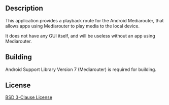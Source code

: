 ## Description

This application provides a playback route for the Android Mediarouter, that allows apps using Mediarouter to play media to the local device.

It does not have any GUI itself, and will be useless without an app using Mediarouter.

## Building

Android Support Library Version 7 (Mediarouter) is required for building.

## License

[BSD 3-Clause License](LICENSE.md)